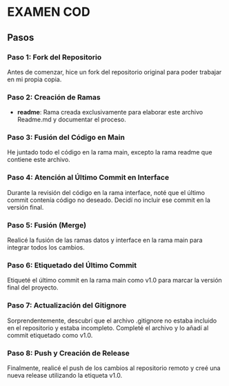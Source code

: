 # EXAMEN COD
## Pasos

### Paso 1: Fork del Repositorio

Antes de comenzar, hice un fork del repositorio original para poder trabajar en mi propia copia.

### Paso 2: Creación de Ramas

- **readme**: Rama creada exclusivamente para elaborar este archivo Readme.md y documentar el proceso.

### Paso 3: Fusión del Código en Main

He juntado todo el código en la rama main, excepto la rama readme que contiene este archivo.

### Paso 4: Atención al Último Commit en Interface

Durante la revisión del código en la rama interface, noté que el último commit contenía código no deseado. Decidí no incluir ese commit en la versión final.

### Paso 5: Fusión (Merge)

Realicé la fusión de las ramas datos y interface en la rama main para integrar todos los cambios.

### Paso 6: Etiquetado del Último Commit

Etiqueté el último commit en la rama main como v1.0 para marcar la versión final del proyecto.

### Paso 7: Actualización del Gitignore

Sorprendentemente, descubrí que el archivo .gitignore no estaba incluido en el repositorio y estaba incompleto. Completé el archivo y lo añadí al commit etiquetado como v1.0.

### Paso 8: Push y Creación de Release

Finalmente, realicé el push de los cambios al repositorio remoto y creé una nueva release utilizando la etiqueta v1.0.